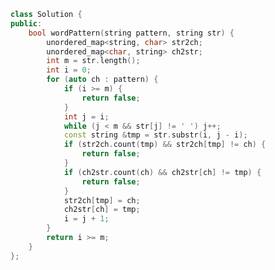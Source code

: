 <!--
 * @Author: your name
 * @Date: 2020-12-16 12:43:48
 * @LastEditTime: 2020-12-16 12:44:45
 * @LastEditors: Please set LastEditors
 * @Description: In User Settings Edit
 * @FilePath: /projects/leetcode/290. 单词规律.md
-->
```c++
class Solution {
public:
    bool wordPattern(string pattern, string str) {
        unordered_map<string, char> str2ch;
        unordered_map<char, string> ch2str;
        int m = str.length();
        int i = 0;
        for (auto ch : pattern) {
            if (i >= m) {
                return false;
            }
            int j = i;
            while (j < m && str[j] != ' ') j++;
            const string &tmp = str.substr(i, j - i);
            if (str2ch.count(tmp) && str2ch[tmp] != ch) {
                return false;
            }
            if (ch2str.count(ch) && ch2str[ch] != tmp) {
                return false;
            }
            str2ch[tmp] = ch;
            ch2str[ch] = tmp;
            i = j + 1;
        }
        return i >= m;
    }
};
```